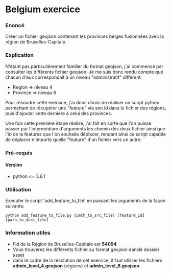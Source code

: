 # Belgium exercice

### Enoncé

Créer un fichier geojson contenant les provinces
belges fusionnées avec la région de Bruxelles-Capitale.

### Explication

N'étant pas particulièrement familier du format geojson, j'ai commencé par consulter les différents fichier geojson. Je me suis donc rendu compte que chacun d'eux correspondait à un niveau "administratif" différent:

* Region => niveau 4
* Province => niveau 6

Pour résoudre cette exercice, j'ai donc choisi de réaliser un script python permettant de récupérer une "feature" via son id dans le fichier des régions, puis d'ajouter cette dernière à celui des provinces.

Une fois cette première étape réalisé, j'ai fait en sorte que l'on puisse passer par l'intermédiare d'arguments les chemin des deux fichier ainsi que l'id de la features que l'on souhaite déplacer, rendant ainsi ce script capable de déplacer n'importe quelle "feature" d'un fichier vers un autre.

### Pré-requis

#### Version

* python <= 3.6.1

### Utilisation

Executer le script 'add_feature_to_file' en passant les arguments de la façon suivante:

```python add_feature_to_file.py [path_to_src_file] [feature_id] [path_to_dest_file]```

### Information utiles

* l'id de la Région de Bruxelles-Capitale est **54094**
* Vous trouverez les différents fichier au format geojson dansle dossier asset
* dans le cadre de la résolution de cet exercice, il faut utiliser les fichiers **admin_level_4.geojson** (régions) et  **admin_level_6.geojson**
